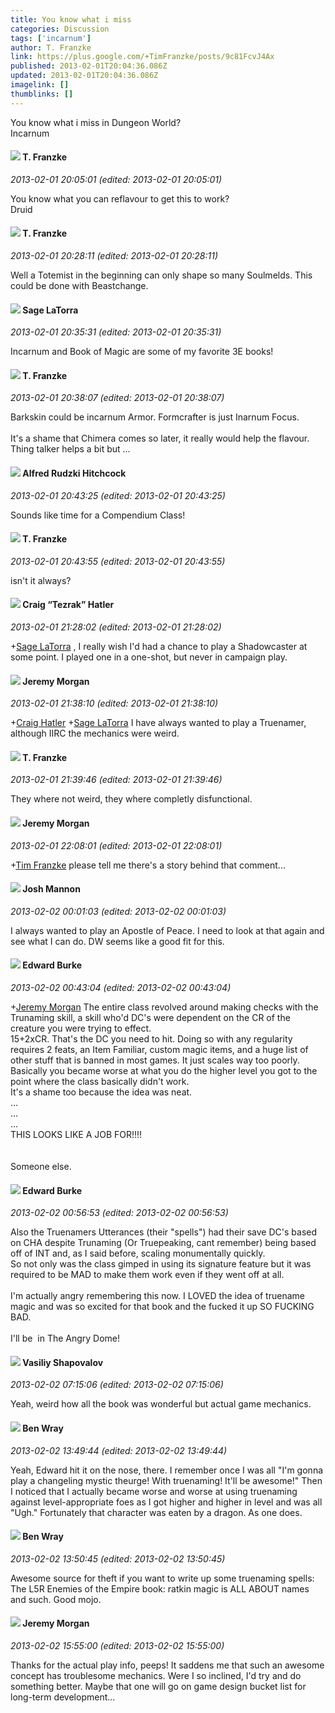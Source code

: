 ```yaml
---
title: You know what i miss
categories: Discussion
tags: ['incarnum']
author: T. Franzke
link: https://plus.google.com/+TimFranzke/posts/9c81FcvJ4Ax
published: 2013-02-01T20:04:36.086Z
updated: 2013-02-01T20:04:36.086Z
imagelink: []
thumblinks: []
---
```


You know what i miss in Dungeon World?<br />Incarnum
<div id='comment z122zldbhlecvxidn23hutsxszipin4th'>
  <h4><img src='{{site.baseurl}}//images/avatars/110330901807759406775_photo.jpg'> T. Franzke</h4>
      <p><cite>2013-02-01 20:05:01 (edited: 2013-02-01 20:05:01)</cite></p>
        <p>You know what you can reflavour to get this to work? <br />Druid</p>
</div>
        

<div id='comment z122zldbhlecvxidn23hutsxszipin4th'>
  <h4><img src='{{site.baseurl}}//images/avatars/110330901807759406775_photo.jpg'> T. Franzke</h4>
      <p><cite>2013-02-01 20:28:11 (edited: 2013-02-01 20:28:11)</cite></p>
        <p>Well a Totemist in the beginning can only shape so many Soulmelds. This could be done with Beastchange. </p>
</div>
        

<div id='comment z122zldbhlecvxidn23hutsxszipin4th'>
  <h4><img src='{{site.baseurl}}//images/avatars/117415966179711277938_photo.jpg'> Sage LaTorra</h4>
      <p><cite>2013-02-01 20:35:31 (edited: 2013-02-01 20:35:31)</cite></p>
        <p>Incarnum and Book of Magic are some of my favorite 3E books!</p>
</div>
        

<div id='comment z122zldbhlecvxidn23hutsxszipin4th'>
  <h4><img src='{{site.baseurl}}//images/avatars/110330901807759406775_photo.jpg'> T. Franzke</h4>
      <p><cite>2013-02-01 20:38:07 (edited: 2013-02-01 20:38:07)</cite></p>
        <p>Barkskin could be incarnum Armor. Formcrafter is just Inarnum Focus. <br /><br />It&#39;s a shame that Chimera comes so later, it really would help the flavour. Thing talker helps a bit but ...</p>
</div>
        

<div id='comment z122zldbhlecvxidn23hutsxszipin4th'>
  <h4><img src='{{site.baseurl}}//images/avatars/100812462809734403456_photo.jpg'> Alfred Rudzki Hitchcock</h4>
      <p><cite>2013-02-01 20:43:25 (edited: 2013-02-01 20:43:25)</cite></p>
        <p>Sounds like time for a Compendium Class!</p>
</div>
        

<div id='comment z122zldbhlecvxidn23hutsxszipin4th'>
  <h4><img src='{{site.baseurl}}//images/avatars/110330901807759406775_photo.jpg'> T. Franzke</h4>
      <p><cite>2013-02-01 20:43:55 (edited: 2013-02-01 20:43:55)</cite></p>
        <p>isn&#39;t it always? </p>
</div>
        

<div id='comment z122zldbhlecvxidn23hutsxszipin4th'>
  <h4><img src='{{site.baseurl}}//images/avatars/117531240065733623677_photo.jpg'> Craig “Tezrak” Hatler</h4>
      <p><cite>2013-02-01 21:28:02 (edited: 2013-02-01 21:28:02)</cite></p>
        <p><span class="proflinkWrapper"><span class="proflinkPrefix">+</span><a class="proflink" href="https://plus.google.com/117415966179711277938" oid="117415966179711277938">Sage LaTorra</a></span> , I really wish I&#39;d had a chance to play a Shadowcaster at some point. I played one in a one-shot, but never in campaign play.</p>
</div>
        

<div id='comment z122zldbhlecvxidn23hutsxszipin4th'>
  <h4><img src='{{site.baseurl}}//images/avatars/118170971195607950957_photo.jpg'> Jeremy Morgan</h4>
      <p><cite>2013-02-01 21:38:10 (edited: 2013-02-01 21:38:10)</cite></p>
        <p><span class="proflinkWrapper"><span class="proflinkPrefix">+</span><a class="proflink" href="https://plus.google.com/117531240065733623677" oid="117531240065733623677">Craig Hatler</a></span> <span class="proflinkWrapper"><span class="proflinkPrefix">+</span><a class="proflink" href="https://plus.google.com/117415966179711277938" oid="117415966179711277938">Sage LaTorra</a></span> I have always wanted to play a Truenamer, although IIRC the mechanics were weird.</p>
</div>
        

<div id='comment z122zldbhlecvxidn23hutsxszipin4th'>
  <h4><img src='{{site.baseurl}}//images/avatars/110330901807759406775_photo.jpg'> T. Franzke</h4>
      <p><cite>2013-02-01 21:39:46 (edited: 2013-02-01 21:39:46)</cite></p>
        <p>They where not weird, they where completly disfunctional. </p>
</div>
        

<div id='comment z122zldbhlecvxidn23hutsxszipin4th'>
  <h4><img src='{{site.baseurl}}//images/avatars/118170971195607950957_photo.jpg'> Jeremy Morgan</h4>
      <p><cite>2013-02-01 22:08:01 (edited: 2013-02-01 22:08:01)</cite></p>
        <p><span class="proflinkWrapper"><span class="proflinkPrefix">+</span><a class="proflink" href="https://plus.google.com/110330901807759406775" oid="110330901807759406775">Tim Franzke</a></span> please tell me there&#39;s a story behind that comment...</p>
</div>
        

<div id='comment z122zldbhlecvxidn23hutsxszipin4th'>
  <h4><img src='{{site.baseurl}}//images/avatars/114328860087669678984_photo.jpg'> Josh Mannon</h4>
      <p><cite>2013-02-02 00:01:03 (edited: 2013-02-02 00:01:03)</cite></p>
        <p>I always wanted to play an Apostle of Peace. I need to look at that again and see what I can do. DW seems like a good fit for this.</p>
</div>
        

<div id='comment z122zldbhlecvxidn23hutsxszipin4th'>
  <h4><img src='{{site.baseurl}}//images/avatars/115289408999762405053_photo.jpg'> Edward Burke</h4>
      <p><cite>2013-02-02 00:43:04 (edited: 2013-02-02 00:43:04)</cite></p>
        <p><span class="proflinkWrapper"><span class="proflinkPrefix">+</span><a class="proflink" href="https://plus.google.com/118170971195607950957" oid="118170971195607950957">Jeremy Morgan</a></span> The entire class revolved around making checks with the Trunaming skill, a skill who&#39;d DC&#39;s were dependent on the CR of the creature you were trying to effect.<br />15+2xCR. That&#39;s the DC you need to hit. Doing so with any regularity requires 2 feats, an Item Familiar, custom magic items, and a huge list of other stuff that is banned in most games. It just scales way too poorly.<br />Basically you became worse at what you do the higher level you got to the point where the class basically didn&#39;t work.<br />It&#39;s a shame too because the idea was neat.<br />...<br />...<br />...<br />THIS LOOKS LIKE A JOB FOR!!!!<br /><br /><br />Someone else.</p>
</div>
        

<div id='comment z122zldbhlecvxidn23hutsxszipin4th'>
  <h4><img src='{{site.baseurl}}//images/avatars/115289408999762405053_photo.jpg'> Edward Burke</h4>
      <p><cite>2013-02-02 00:56:53 (edited: 2013-02-02 00:56:53)</cite></p>
        <p>Also the Truenamers Utterances (their &quot;spells&quot;) had their save DC&#39;s based on CHA despite Trunaming (Or Truepeaking, cant remember) being based off of INT and, as I said before, scaling monumentally quickly.<br />So not only was the class gimped in using its signature feature but it was required to be MAD to make them work even if they went off at all.<br /><br />I&#39;m actually angry remembering this now. I LOVED the idea of truename magic and was so excited for that book and the fucked it up SO FUCKING BAD.<br /><br />I&#39;ll be  in The Angry Dome!</p>
</div>
        

<div id='comment z122zldbhlecvxidn23hutsxszipin4th'>
  <h4><img src='{{site.baseurl}}//images/avatars/105808699738403752805_photo.jpg'> Vasiliy Shapovalov</h4>
      <p><cite>2013-02-02 07:15:06 (edited: 2013-02-02 07:15:06)</cite></p>
        <p>Yeah, weird how all the book was wonderful but actual game mechanics.</p>
</div>
        

<div id='comment z122zldbhlecvxidn23hutsxszipin4th'>
  <h4><img src='{{site.baseurl}}//images/avatars/117478240607286855024_photo.jpg'> Ben Wray</h4>
      <p><cite>2013-02-02 13:49:44 (edited: 2013-02-02 13:49:44)</cite></p>
        <p>Yeah, Edward hit it on the nose, there. I remember once I was all &quot;I&#39;m gonna play a changeling mystic theurge! With truenaming! It&#39;ll be awesome!&quot; Then I noticed that I actually became worse and worse at using truenaming against level-appropriate foes as I got higher and higher in level and was all &quot;Ugh.&quot; Fortunately that character was eaten by a dragon. As one does.</p>
</div>
        

<div id='comment z122zldbhlecvxidn23hutsxszipin4th'>
  <h4><img src='{{site.baseurl}}//images/avatars/117478240607286855024_photo.jpg'> Ben Wray</h4>
      <p><cite>2013-02-02 13:50:45 (edited: 2013-02-02 13:50:45)</cite></p>
        <p>Awesome source for theft if you want to write up some truenaming spells: The L5R Enemies of the Empire book: ratkin magic is ALL ABOUT names and such. Good mojo.</p>
</div>
        

<div id='comment z122zldbhlecvxidn23hutsxszipin4th'>
  <h4><img src='{{site.baseurl}}//images/avatars/118170971195607950957_photo.jpg'> Jeremy Morgan</h4>
      <p><cite>2013-02-02 15:55:00 (edited: 2013-02-02 15:55:00)</cite></p>
        <p>Thanks for the actual play info, peeps! It saddens me that such an awesome concept has troublesome mechanics. Were I so inclined, I&#39;d try and do something better. Maybe that one will go on game design bucket list for long-term development...</p>
</div>
        